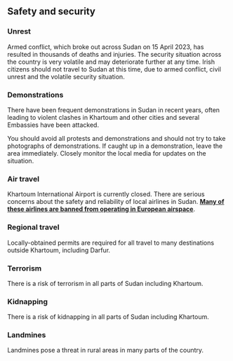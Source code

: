 ## Safety and security

### **Unrest**

Armed conflict, which broke out across Sudan on 15 April 2023, has resulted in thousands of deaths and injuries. The security situation across the country is very volatile and may deteriorate further at any time. Irish citizens should not travel to Sudan at this time, due to armed conflict, civil unrest and the volatile security situation.

### **Demonstrations**

There have been frequent demonstrations in Sudan in recent years, often leading to violent clashes in Khartoum and other cities and several Embassies have been attacked.

You should avoid all protests and demonstrations and should not try to take photographs of demonstrations. If caught up in a demonstration, leave the area immediately. Closely monitor the local media for updates on the situation.

### **Air travel**

Khartoum International Airport is currently closed. There are serious concerns about the safety and reliability of local airlines in Sudan. [**Many of these airlines are banned from operating in European airspace**](http://ec.europa.eu/transport/modes/air/safety/air-ban/index_en.htm).

### **Regional travel**

Locally-obtained permits are required for all travel to many destinations outside Khartoum, including Darfur.

### **Terrorism**

There is a risk of terrorism in all parts of Sudan including Khartoum.

### **Kidnapping**

There is a risk of kidnapping in all parts of Sudan including Khartoum.

### **Landmines**

Landmines pose a threat in rural areas in many parts of the country.